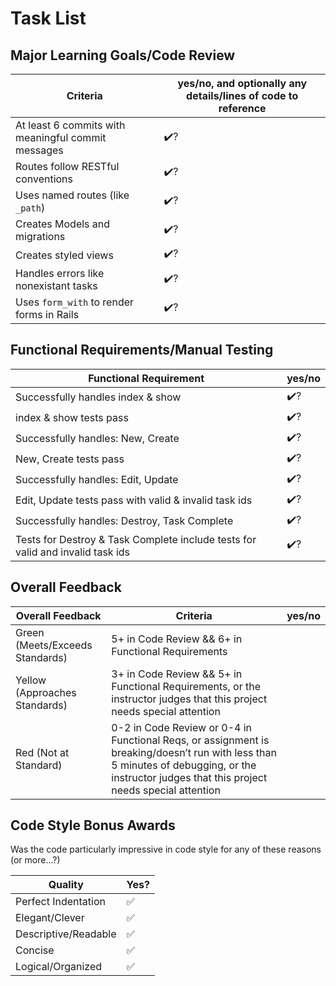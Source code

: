 # Task List


<!-- Instructors: The checkmarks are already there, so just delete them for any line items that aren't met. -->

## Major Learning Goals/Code Review

<!-- Instructors: Feel free to practice creating specific feedback by referencing a line of code if you'd like. For example, you may say something like "nice custom method in `calculator.rb` line 42." This is optional. -->

<!-- Comprehension questions:

 

 -->

| Criteria                                           | yes/no, and optionally any details/lines of code to reference |
| -------------------------------------------------- | ------------------------------------------------------------- |
| At least 6 commits with meaningful commit messages | ✔️?                                                            |
| Routes follow RESTful conventions                  | ✔️?                                                            |
| Uses named routes (like `_path`)                   | ✔️?                                                            |
| Creates Models and migrations                      | ✔️?                                                            |
| Creates styled views                               | ✔️?                                                            |
| Handles errors like nonexistant tasks              | ✔️?                                                            |
| Uses `form_with` to render forms in Rails          | ✔️?                                                            |

## Functional Requirements/Manual Testing

| Functional Requirement                                                         | yes/no |
| ------------------------------------------------------------------------------ | ------ |
| Successfully handles index & show                                              | ✔️?     |
| index & show tests pass                                                        | ✔️?     |
| Successfully handles: New, Create                                              | ✔️?     |
| New, Create tests pass                                                         | ✔️?     |
| Successfully handles: Edit, Update                                             | ✔️?     |
| Edit, Update tests pass with valid & invalid task ids                          | ✔️?     |
| Successfully handles: Destroy, Task Complete                                   | ✔️?     |
| Tests for Destroy & Task Complete include tests for valid and invalid task ids | ✔️?     |

## Overall Feedback

| Overall Feedback                | Criteria                                                                                                                                                                                      | yes/no |
| ------------------------------- | --------------------------------------------------------------------------------------------------------------------------------------------------------------------------------------------- | ------ |
| Green (Meets/Exceeds Standards) | 5+ in Code Review && 6+ in Functional Requirements                                                                                                                                            |
| Yellow (Approaches Standards)   | 3+ in Code Review && 5+ in Functional Requirements, or the instructor judges that this project needs special attention                                                                        |
| Red (Not at Standard)           | 0-2 in Code Review or 0-4 in Functional Reqs, or assignment is breaking/doesn’t run with less than 5 minutes of debugging, or the instructor judges that this project needs special attention |

<!-- ### Additional Feedback -->

<!-- Instructors, feel free to ignore this section if there's nothing else to add. -->

## Code Style Bonus Awards

<!-- Instructors: Please strike a balance between liberal/stingy with these. These are simply built-in pieces of positive feedback; use this to encourage and push students towards a cleaner code style! -->

Was the code particularly impressive in code style for any of these reasons (or more...?)

| Quality              | Yes? |
| -------------------- | ---- |
| Perfect Indentation  | ✅    |
| Elegant/Clever       | ✅    |
| Descriptive/Readable | ✅    |
| Concise              | ✅    |
| Logical/Organized    | ✅    |

